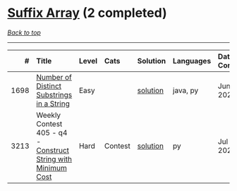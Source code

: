 # [Suffix Array](<https://leetcode.com/tag/Suffix-Array/>) (2 completed)

*[Back to top](<../../README.md>)*

------

|    # | Title                                                                                                                              | Level   | Cats    | Solution                                                             | Languages   | Date Complete   |
|-----:|:-----------------------------------------------------------------------------------------------------------------------------------|:--------|:--------|:---------------------------------------------------------------------|:------------|:----------------|
| 1698 | [Number of Distinct Substrings in a String](<https://leetcode.com/problems/number-of-distinct-substrings-in-a-string>)             | Easy    |         | [solution](<../_1698. Number of Distinct Substrings in a String.md>) | java, py    | Jun 02, 2024    |
| 3213 | Weekly Contest 405 - q4 - [Construct String with Minimum Cost](<https://leetcode.com/problems/construct-string-with-minimum-cost>) | Hard    | Contest | [solution](<../_3213. Construct String with Minimum Cost.md>)        | py          | Jul 07, 2024    |